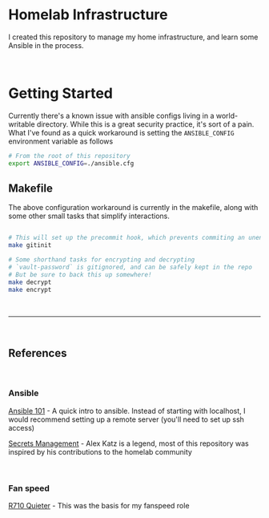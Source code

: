 # Homelab Infrastructure

I created this repository to manage my home infrastructure, and learn some Ansible in the process.

<br/>

# Getting Started
Currently there's a known issue with ansible configs living in a world-writable directory. While this is a great security practice, it's sort of a pain. What I've found as a quick workaround is setting the `ANSIBLE_CONFIG` environment variable as follows

```sh
# From the root of this repository
export ANSIBLE_CONFIG=./ansible.cfg
```

## Makefile

The above configuration workaround is currently in the makefile, along with some other small tasks that simplify interactions.

```sh

# This will set up the precommit hook, which prevents commiting an unencrypted ansible vault
make gitinit

# Some shorthand tasks for encrypting and decrypting
# `vault-password` is gitignored, and can be safely kept in the repo
# But be sure to back this up somewhere!
make decrypt
make encrypt

```

<br/>

---
<br/>

## References
<br/>

### Ansible
[Ansible 101](https://medium.com/@denot/ansible-101-d6dc9f86df0ahttps://medium.com/@denot/ansible-101-d6dc9f86df0a) - A quick intro to ansible. Instead of starting with localhost, I would recommend setting up a remote server (you'll need to set up ssh access)

[Secrets Management](https://blog.ktz.me/secret-management-with-docker-compose-and-ansible/) - Alex Katz is a legend, most of this repository was inspired by his contributions to the homelab community

<br/>

### Fan speed
[R710 Quieter](https://blog.lbdg.me/r710-quieter/) - This was the basis for my fanspeed role

